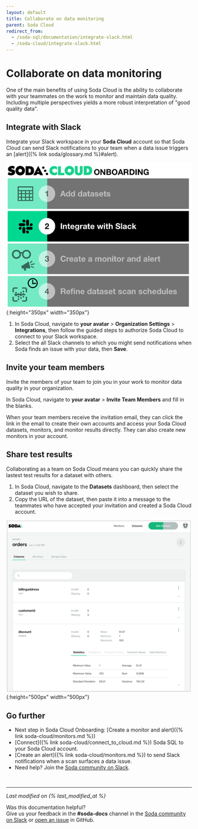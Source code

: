 ```yaml
---
layout: default
title: Collaborate on data monitoring
parent: Soda Cloud
redirect_from: 
  - /soda-sql/documentation/integrate-slack.html
  - /soda-cloud/integrate-slack.html
---
```


# Collaborate on data monitoring

One of the main benefits of using Soda Cloud is the ability to collaborate with your teammates on the work to monitor and maintain data quality. Including multiple perspectives yields a more robust interpretation of "good quality data".

## Integrate with Slack

Integrate your Slack workspace in your **Soda Cloud** account so that Soda Cloud can send Slack notifications to your team when a data issue triggers an [alert]({% link soda/glossary.md %}#alert).

![integrate slack](/assets/images/onboarding-integrate-slack.png){:height="350px" width="350px"}

1. In Soda Cloud, navigate to **your avatar** > **Organization Settings** > **Integrations**, then follow the guided steps to authorize Soda Cloud to connect to your Slack workspace.
2. Select the all Slack channels to which you might send notifications when Soda finds an issue with your data, then **Save**.

## Invite your team members

Invite the members of your team to join you in your work to monitor data quality in your organization. 

In Soda Cloud, navigate to **your avatar** > **Invite Team Members** and fill in the blanks. 

When your team members receive the invitation email, they can click the link in the email to create their own accounts and access your Soda Cloud datasets, monitors, and monitor results directly. They can also create new monitors in your account. <!--Be aware that anyone with access to the invitation link in the email can create a Soda Cloud account and access your information.-->

## Share test results

Collaborating as a team on Soda Cloud means you can quickly share the lastest test results for a dataset with others. 

1. In Soda Cloud, navigate to the **Datasets** dashboard, then select the dataset you wish to share.  
2. Copy the URL of the dataset, then paste it into a message to the teammates who have accepted your invitation and created a Soda Cloud account. 

![share dataset](/assets/images/share-dataset.png){:height="500px" width="500px"}


## Go further

* Next step in Soda Cloud Onboarding: [Create a monitor and alert]({% link soda-cloud/monitors.md %})
* [Connect]({% link soda-cloud/connect_to_cloud.md %}) Soda SQL to your Soda Cloud account.
* [Create an alert]({% link soda-cloud/monitors.md %}) to send Slack notifications when a scan surfaces a data issue.
* Need help? Join the <a href="http://community.soda.io/slack" target="_blank"> Soda community on Slack</a>.

<br />

---
*Last modified on {% last_modified_at %}*

Was this documentation helpful? <br /> Give us your feedback in the **#soda-docs** channel in the <a href="http://community.soda.io/slack" target="_blank"> Soda community on Slack</a> or <a href="https://github.com/sodadata/docs/issues/new" target="_blank">open an issue</a> in GitHub.